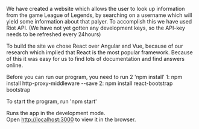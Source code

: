 
We have created a website which allows the user to look up information from the game League of Legends,
by searching on a username which will yield some information about that palyer.
To accomplish this we have used Riot API. (We have not yet gotten any development keys, so the API-key needs
to be refreshed every 24hours)

To build the site we chose React over Angular and Vue, because of our research which implied that 
React is the most popular framework. Because of this it was easy for us to find lots of documentation 
and find answers online. 

Before you can run our program, you need to run 2 'npm install'
1: npm install http-proxy-middleware --save
2: npm install react-bootstrap bootstrap

To start the program, run 'npm start'

Runs the app in the development mode.<br />
Open [http://localhost:3000](http://localhost:3000) to view it in the browser.
